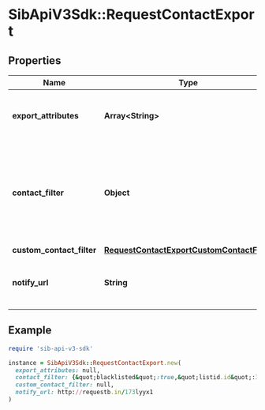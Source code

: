 # SibApiV3Sdk::RequestContactExport

## Properties

| Name | Type | Description | Notes |
| ---- | ---- | ----------- | ----- |
| **export_attributes** | **Array&lt;String&gt;** | List of all the attributes that you want to export. These attributes must be present in your contact database. For example, [&#39;fname&#39;, &#39;lname&#39;, &#39;email&#39;]. | [optional] |
| **contact_filter** | **Object** | This attribute has been deprecated and will be removed by January 1st, 2021. Only one of the two filter options (contactFilter or customContactFilter) can be passed in the request. Set the filter for the contacts to be exported. For example, {\&quot;blacklisted\&quot;:true} will export all the blacklisted contacts.  | [optional] |
| **custom_contact_filter** | [**RequestContactExportCustomContactFilter**](RequestContactExportCustomContactFilter.md) |  | [optional] |
| **notify_url** | **String** | Webhook that will be called once the export process is finished. For reference, https://help.sendinblue.com/hc/en-us/articles/360007666479 | [optional] |

## Example

```ruby
require 'sib-api-v3-sdk'

instance = SibApiV3Sdk::RequestContactExport.new(
  export_attributes: null,
  contact_filter: {&quot;blacklisted&quot;:true,&quot;listid.id&quot;:32},
  custom_contact_filter: null,
  notify_url: http://requestb.in/173lyyx1
)
```


